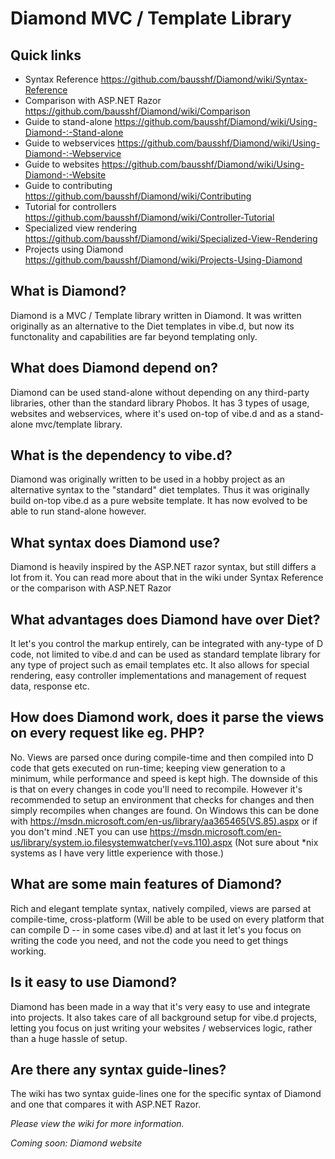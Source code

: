 # Diamond MVC / Template Library

## Quick links

* Syntax Reference
  https://github.com/bausshf/Diamond/wiki/Syntax-Reference
* Comparison with ASP.NET Razor
  https://github.com/bausshf/Diamond/wiki/Comparison
* Guide to stand-alone
  https://github.com/bausshf/Diamond/wiki/Using-Diamond-:-Stand-alone
* Guide to webservices
  https://github.com/bausshf/Diamond/wiki/Using-Diamond-:-Webservice
* Guide to websites
  https://github.com/bausshf/Diamond/wiki/Using-Diamond-:-Website
* Guide to contributing
  https://github.com/bausshf/Diamond/wiki/Contributing
* Tutorial for controllers
  https://github.com/bausshf/Diamond/wiki/Controller-Tutorial
* Specialized view rendering
  https://github.com/bausshf/Diamond/wiki/Specialized-View-Rendering
* Projects using Diamond
  https://github.com/bausshf/Diamond/wiki/Projects-Using-Diamond

## What is Diamond?
Diamond is a MVC / Template library written in Diamond. It was written originally as an alternative to the Diet templates in vibe.d, but now its functonality and capabilities are far beyond templating only.

## What does Diamond depend on?
Diamond can be used stand-alone without depending on any third-party libraries, other than the standard library Phobos. It has 3 types of usage, websites and webservices, where it's used on-top of vibe.d and as a stand-alone mvc/template library.

## What is the dependency to vibe.d?
Diamond was originally written to be used in a hobby project as an alternative syntax to the "standard" diet templates. Thus it was originally build on-top vibe.d as a pure website template. It has now evolved to be able to run stand-alone however.

## What syntax does Diamond use?
Diamond is heavily inspired by the ASP.NET razor syntax, but still differs a lot from it. You can read more about that in the wiki under Syntax Reference or the comparison with ASP.NET Razor

## What advantages does Diamond have over Diet?
It let's you control the markup entirely, can be integrated with any-type of D code, not limited to vibe.d and can be used as standard template library for any type of project such as email templates etc. It also allows for special rendering, easy controller implementations and management of request data, response etc.

## How does Diamond work, does it parse the views on every request like eg. PHP?
No. Views are parsed once during compile-time and then compiled into D code that gets executed on run-time; keeping view generation to a minimum, while performance and speed is kept high. The downside of this is that on every changes in code you'll need to recompile. However it's recommended to setup an environment that checks for changes and then simply recompiles when changes are found. On Windows this can be done with https://msdn.microsoft.com/en-us/library/aa365465(VS.85).aspx or if you don't mind .NET you can use https://msdn.microsoft.com/en-us/library/system.io.filesystemwatcher(v=vs.110).aspx (Not sure about \*nix systems as I have very little experience with those.)

## What are some main features of Diamond?
Rich and elegant template syntax, natively compiled, views are parsed at compile-time, cross-platform (Will be able to be used on every platform that can compile D -- in some cases vibe.d) and at last it let's you focus on writing the code you need, and not the code you need to get things working.

## Is it easy to use Diamond?
Diamond has been made in a way that it's very easy to use and integrate into projects. It also takes care of all background setup for vibe.d projects, letting you focus on just writing your websites / webservices logic, rather than a huge hassle of setup.

## Are there any syntax guide-lines?
The wiki has two syntax guide-lines one for the specific syntax of Diamond and one that compares it with ASP.NET Razor.

*Please view the wiki for more information.*

*Coming soon: Diamond website*
